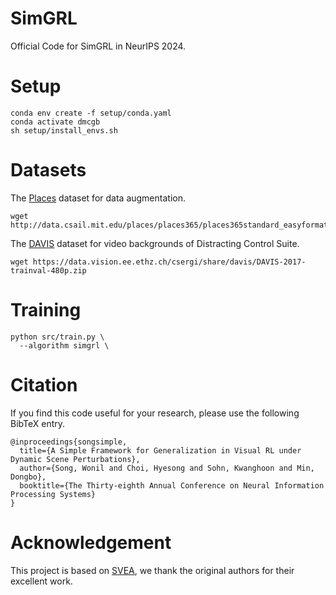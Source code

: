 # SimGRL
Official Code for SimGRL in NeurIPS 2024.

# Setup
```
conda env create -f setup/conda.yaml
conda activate dmcgb
sh setup/install_envs.sh
```

# Datasets

The [Places](http://places2.csail.mit.edu/download.html) dataset for data augmentation.

```
wget http://data.csail.mit.edu/places/places365/places365standard_easyformat.tar
```

The [DAVIS](https://davischallenge.org/davis2017/code.html) dataset for video backgrounds of Distracting Control Suite.

```
wget https://data.vision.ee.ethz.ch/csergi/share/davis/DAVIS-2017-trainval-480p.zip
```

# Training
```
python src/train.py \
  --algorithm simgrl \
```

# Citation
If you find this code useful for your research, please use the following BibTeX entry.
```
@inproceedings{songsimple,
  title={A Simple Framework for Generalization in Visual RL under Dynamic Scene Perturbations},
  author={Song, Wonil and Choi, Hyesong and Sohn, Kwanghoon and Min, Dongbo},
  booktitle={The Thirty-eighth Annual Conference on Neural Information Processing Systems}
}
```

# Acknowledgement
This project is based on [SVEA](https://github.com/nicklashansen/dmcontrol-generalization-benchmark), we thank the original authors for their excellent work.
